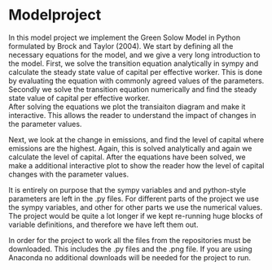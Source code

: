 # Modelproject

In this model project we implement the Green Solow Model in Python formulated by Brock and Taylor (2004). We start by defining all the necessary equations for the model, and we give a very long introduction to the model. First, we solve the transition equation analytically in sympy and calculate the steady state value of capital per effective worker. This is done by evaluating the equation with commonly agreed values of the parameters. Secondly we solve the transition equation numerically and find the steady state value of capital per effective worker.      
After solving the equations we plot the transiaiton diagram and make it interactive. This allows the reader to understand the impact of changes in the parameter values.  

Next, we look at the change in emissions, and find the level of capital where emissions are the highest. Again, this is solved analytically and again we calculate the level of capital. After the equations have been solved, we make a additional interactive plot to show the reader how the level of capital changes with the parameter values.

It is entirely on purpose that the sympy variables and and python-style parameters are left in the .py files. For different parts of the project we use the sympy variables, and other for other parts we use the numerical values. The project would be quite a lot longer if we kept re-running huge blocks of variable definitions, and therefore we have left them out.

In order for the project to work all the files from the repositories must be downloaded. This includes the .py files and the .png file. If you are using Anaconda no additional downloads will be needed for the project to run.